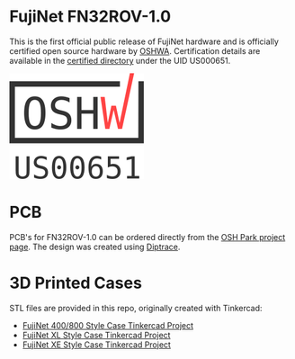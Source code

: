 # FujiNet FN32ROV-1.0

This is the first official public release of FujiNet hardware and is officially certified open source hardware by [OSHWA](https://oshwa.org). Certification details are available in the [certified directory](https://certification.oshwa.org/us000651.html) under the UID US000651.

![OSHWA Mark](https://github.com/FujiNetWIFI/fujinet-hardware/raw/master/images/oshwa-mark_us00651.png)

# PCB

PCB's for FN32ROV-1.0 can be ordered directly from the [OSH Park project page](https://oshpark.com/shared_projects/rFwwUJqw). The design was created using [Diptrace](https://diptrace.com).

# 3D Printed Cases

STL files are provided in this repo, originally created with Tinkercad:

* [FujiNet 400/800 Style Case Tinkercad Project](https://www.tinkercad.com/things/em1ifQgQYaB)
* [FujiNet XL Style Case Tinkercad Project](https://www.tinkercad.com/things/jenuZODm3Bo)
* [FujiNet XE Style Case Tinkercad Project](https://www.tinkercad.com/things/fNl6FYn8evo)
